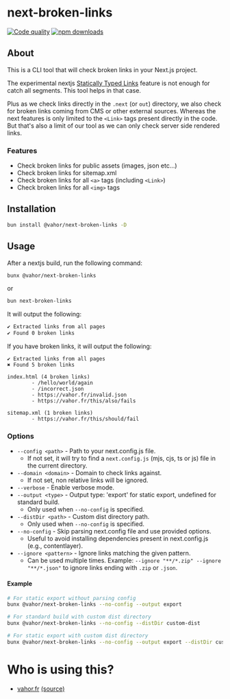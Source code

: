 # next-broken-links

[![Code quality](https://github.com/Vahor/next-broken-links/actions/workflows/quality.yml/badge.svg)](https://github.com/Vahor/next-broken-links/actions/workflows/quality.yml)
[![npm downloads](https://img.shields.io/npm/dm/%40vahor%2Fnext-broken-links)](https://www.npmjs.com/package/@vahor/next-broken-links)


## About

This is a CLI tool that will check broken links in your Next.js project.

The experimental nextjs [Statically Typed Links](https://nextjs.org/docs/app/api-reference/config/typescript#statically-typed-links) feature is not enough for catch all segments. This tool helps in that case.

Plus as we check links directly in the `.next` (or `out`) directory, we also check for broken links coming from CMS or other external sources. Whereas the next features is only limited to the `<Link>` tags present directly in the code.\
But that's also a limit of our tool as we can only check server side rendered links.

### Features

- Check broken links for public assets (images, json etc...)
- Check broken links for sitemap.xml
- Check broken links for all `<a>` tags (including `<Link>`)
- Check broken links for all `<img>` tags

## Installation

```bash
bun install @vahor/next-broken-links -D
```

## Usage

After a nextjs build, run the following command:

```bash
bunx @vahor/next-broken-links
```
or
```bash
bun next-broken-links
```

It will output the following:

```bash
✔ Extracted links from all pages
✔ Found 0 broken links
```

If you have broken links, it will output the following:

```
✔ Extracted links from all pages
✖ Found 5 broken links

index.html (4 broken links)
        - /hello/world/again
        - /incorrect.json
        - https://vahor.fr/invalid.json
        - https://vahor.fr/this/also/fails

sitemap.xml (1 broken links)
        - https://vahor.fr/this/should/fail
```

### Options

- `--config <path>` - Path to your next.config.js file. 
  - If not set, it will try to find a `next.config.js` (mjs, cjs, ts or js) file in the current directory.
- `--domain <domain>` - Domain to check links against. 
  - If not set, non relative links will be ignored.
- `--verbose` - Enable verbose mode.
- `--output <type>` - Output type: 'export' for static export, undefined for standard build.
  - Only used when `--no-config` is specified.
- `--distDir <path>` - Custom dist directory path.
  - Only used when `--no-config` is specified.
- `--no-config` - Skip parsing next.config file and use provided options.
  - Useful to avoid installing dependencies present in next.config.js (e.g., contentlayer).
- `--ignore <pattern>` - Ignore links matching the given pattern.
  - Can be used multiple times. Example: `--ignore "**/*.zip" --ignore "**/*.json"` to ignore links ending with `.zip` or `.json`.

#### Example

```bash
# For static export without parsing config
bunx @vahor/next-broken-links --no-config --output export

# For standard build with custom dist directory
bunx @vahor/next-broken-links --no-config --distDir custom-dist

# For static export with custom dist directory
bunx @vahor/next-broken-links --no-config --output export --distDir custom-out
```

# Who is using this?

- [vahor.fr](https://vahor.fr/project/next-broken-links) [(source)](https://github.com/Vahor/vahor.fr/blob/main/package.json)


